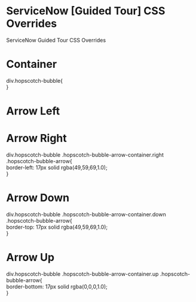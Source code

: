 # ServiceNow [Guided Tour] CSS Overrides
ServiceNow Guided Tour CSS Overrides

# Container
div.hopscotch-bubble{<br />
}

# Arrow Left

# Arrow Right
div.hopscotch-bubble .hopscotch-bubble-arrow-container.right .hopscotch-bubble-arrow{<br />
	border-left: 17px solid rgba(49,59,69,1.0);<br />
}
  
# Arrow Down
div.hopscotch-bubble .hopscotch-bubble-arrow-container.down .hopscotch-bubble-arrow{<br />
  border-top: 17px solid rgba(49,59,69,1.0);<br />
}
  
# Arrow Up
div.hopscotch-bubble .hopscotch-bubble-arrow-container.up .hopscotch-bubble-arrow{<br />
  border-bottom: 17px solid rgba(0,0,0,1.0);<br />
}


	



	
	
